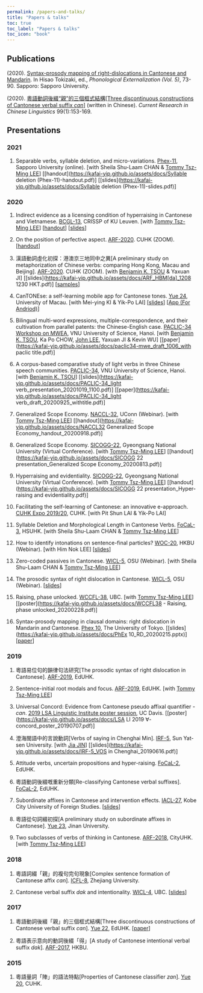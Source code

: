 ```yaml
---
permalink: /papers-and-talks/
title: "Papers & talks"
toc: true
toc_label: "Papers & talks"
toc_icon: "book"
---
```


## Publications

(2020). [Syntax-prosody mapping of right-dislocations in Cantonese and Mandarin](https://sapporo-u.repo.nii.ac.jp/?action=repository_uri&item_id=7728&file_id=22&file_no=1). In Hisao Tokizaki, ed., *Phonological Externalization (Vol. 5)*, 73-90. Sapporo: Sapporo University.

(2020). [粵語動詞後綴“親”的三個框式結構[Three discontinuous constructions of Cantonese verbal suffix *can*]](http://www.cuhk.edu.hk/ics/clrc/crcl_99_1/yip.pdf) (written in Chinese). *Current Research in Chinese Linguistics* 99(1):153-169.


## Presentations

### 2021

1. Separable verbs, syllable deletion, and micro-variations. [Phex-11](https://toki482.wixsite.com/phex11/?lang=ja), Sapporo University (online). [with Sheila Shu-Laam CHAN & [Tommy Tsz-Ming LEE](https://tszminglee.github.io/)] [[handout](https://kafai-yip.github.io/assets/docs/Syllable deletion (Phex-11)-handout.pdf)] [[slides](https://kafai-yip.github.io/assets/docs/Syllable deletion (Phex-11)-slides.pdf)]

### 2020

1. Indirect evidence as a licensing condition of hyperraising in Cantonese and Vietnamese. [BCGL-13](https://www.crissp.be/bcgl-13-the-syntax-and-semantics-of-clausal-complementation/), CRISSP of KU Leuven. [with [Tommy Tsz-Ming LEE](https://tszminglee.github.io/)] [[handout](https://kafai-yip.github.io/assets/docs/BCGL_HR_evidentiality_handout.pdf)] [[slides](https://kafai-yip.github.io/assets/docs/BCGL_HR_evidentiality_slides.pdf)]

1. On the position of perfective aspect. [ARF-2020](https://www.lshk.org/annual-research-forum-arf). CUHK (ZOOM). [[handout](https://kafai-yip.github.io/assets/docs/ARF2020_perfective_handout_20201212.pdf)]

1. 漢語動詞虛化初探：港澳京三地同中之異[A preliminary study on metaphorization of Chinese verbs: comparing Hong Kong, Macau and Beijing]. [ARF-2020](https://www.lshk.org/annual-research-forum-arf). CUHK (ZOOM). [with [Benjamin K. TSOU](https://lt.cityu.edu.hk/People/Peop_peopleProfile.asp?peop_rkcl=1&peop_StfID=134) & Yaxuan JI] [[slides](https://kafai-yip.github.io/assets/docs/ARF_HBM[da]_1208 1230 HKT.pdf)] [[samples](https://kafai-yip.github.io/assets/docs/ARF2020_da_TypeII_examples.pdf)]

1. CanTONEse: a self-learning mobile app for Cantonese tones. [Yue 24](https://fah.um.edu.mo/yue2020/), University of Macau. [with Mei-ying KI & Yik-Po LAI] [[slides](https://docs.google.com/presentation/d/1qJQlwvJAXd_KDMfQaqr21ZZdPj3p17dDsMirqcedfD8/edit?usp=sharing)] [[App (For Andriod)](https://drive.google.com/file/d/15MCHYrVcpEPJf59HjeGXEEAF9aukUN-9/view?usp=sharing)]

1. Bilingual multi-word expressions, multiple-correspondence, and their cultivation from parallel patents: the Chinese-English case. [PACLIC-34 Workshop on MWEA](https://vlsp.org.vn/paclic2020/mwea), VNU University of Science, Hanoi. [with [Benjamin K. TSOU](https://lt.cityu.edu.hk/People/Peop_peopleProfile.asp?peop_rkcl=1&peop_StfID=134), Ka Po CHOW, [John LEE](http://www2.lt.cityu.edu.hk/~jsylee/), Yaxuan JI & Kevin WU] [[paper](https://kafai-yip.github.io/assets/docs/paclic34-mwe_draft_1006_with paclic title.pdf)]

1. A corpus-based comparative study of light verbs in three Chinese speech communities. [PACLIC-34](https://vlsp.org.vn/paclic2020/), VNU University of Science, Hanoi. [with [Benjamin K. TSOU](https://lt.cityu.edu.hk/People/Peop_peopleProfile.asp?peop_rkcl=1&peop_StfID=134)] [[slides](https://kafai-yip.github.io/assets/docs/PACLIC-34_light verb_presentation_20201019_1100.pdf)] [[paper](https://kafai-yip.github.io/assets/docs/PACLIC-34_light verb_draft_20200925_withtitle.pdf)]

1. Generalized Scope Economy. [NACCL-32](http://2020.sicogg.or.kr/), UConn (Webinar). [with [Tommy Tsz-Ming LEE](https://tszminglee.github.io/)] [[handout](https://kafai-yip.github.io/assets/docs/NACCL32 Generalized Scope Economy_handout_20200918.pdf)]

1. Generalized Scope Economy. [SICOGG-22](http://2020.sicogg.or.kr/), Gyeongsang National University (Virtual Conference). [with [Tommy Tsz-Ming LEE](https://tszminglee.github.io/)] [[handout](https://kafai-yip.github.io/assets/docs/SICOGG 22 presentation_Generalized Scope Economy_20200813.pdf)]

1. Hyperraising and evidentiality. [SICOGG-22](http://2020.sicogg.or.kr/), Gyeongsang National University (Virtual Conference). [with [Tommy Tsz-Ming LEE](https://tszminglee.github.io/)] [[handout](https://kafai-yip.github.io/assets/docs/SICOGG 22 presentation_Hyper-raising and evidentiality.pdf)]

1. Facilitating the self-learning of Cantonese: an innovative e-approach. [CUHK Expo 2019/20](https://www.elearning.cuhk.edu.hk/expo2019), CUHK. [with Pit Shun LAI & Yik-Po LAI]

1. Syllable Deletion and Morphological Length in Cantonese Verbs. [FoCaL-3](https://focalhongkong.wordpress.com/), HSUHK. [with Sheila Shu-Laam CHAN & [Tommy Tsz-Ming LEE](https://tszminglee.github.io/)]

1. How to identify intonations on sentence-final particles? [WOC-20](https://www.lshk.org/workshop-on-cantonese-woc), HKBU (Webinar). [with Him Nok LEE] [[slides](https://kafai-yip.github.io/assets/docs/WOC-20_ge_20200606.pdf)]

1. Zero-coded passives in Cantonese. [WICL-5](https://u.osu.edu/wicl/wicl-5/), OSU (Webinar). [with Sheila Shu-Laam CHAN & [Tommy Tsz-Ming LEE](https://tszminglee.github.io/)]

1. The prosodic syntax of right dislocation in Cantonese. [WICL-5](https://u.osu.edu/wicl/wicl-5/), OSU (Webinar). [[slides](https://kafai-yip.github.io/assets/docs/WICL-5_RD_20200418.pptx)]

1. Raising, phase unlocked. [WCCFL-38](https://wccfl2020.linguistics.ubc.ca/), UBC. [with [Tommy Tsz-Ming LEE](https://tszminglee.github.io/)] [[poster](https://kafai-yip.github.io/assets/docs/WCCFL38 - Raising, phase unlocked_20200228.pdf)]

1. Syntax-prosody mapping in clausal domains: right dislocation in Mandarin and Cantonese. [Phex 10](https://toki482.wixsite.com/phex10), The University of Tokyo. [[slides](https://kafai-yip.github.io/assets/docs/PhEx 10_RD_20200215.pptx)] [[paper](https://sapporo-u.repo.nii.ac.jp/?action=repository_uri&item_id=7728&file_id=22&file_no=1)] 

### 2019

1. 粵語易位句的韻律句法研究[The prosodic syntax of right dislocation in Cantonese]. [ARF-2019](https://www.lshk.org/annual-research-forum-arf), EdUHK.

1. Sentence-initial root modals and focus. [ARF-2019](https://www.lshk.org/annual-research-forum-arf), EdUHK. [with [Tommy Tsz-Ming LEE](https://tszminglee.github.io/)]

1. Universal Concord: Evidence from Cantonese pseudo affixal quantifier *-can*. [2019 LSA Linguistic Institute poster session](https://lsa2019.ucdavis.edu/), UC Davis. [[poster](https://kafai-yip.github.io/assets/docs/LSA LI 2019 ∀-concord_poster_20190707.pdf)]

1. 澄海閩語中的言說動詞[Verbs of saying in Chenghai Min]. [IRF-5](http://www.cuhk.edu.hk/ics/clrc/irf/2019/index.html), Sun Yat-sen University. [with [Jia JIN](https://myweb.cuhk.edu.cn/jinjia)] [[slides](https://kafai-yip.github.io/assets/docs/IRF-5_VOS in Chenghai_20190616.pdf)]

1. Attitude verbs, uncertain propositions and hyper-raising. [FoCaL-2](https://focalhongkong.wordpress.com/), EdUHK.

1. 粵語動詞後綴嘅重新分類[Re-classifying Cantonese verbal suffixes]. [FoCaL-2](https://focalhongkong.wordpress.com/), EdUHK.

1. Subordinate affixes in Cantonese and intervention effects. [IACL-27](https://easychair.org/cfp/IACL27), Kobe City University of Foreign Studies. [[slides](https://kafai-yip.github.io/assets/docs/IACL-27_haa_20190512.pdf)]

1. 粵語從句詞綴初探[A preliminary study on subordinate affixes in Cantonese]. [Yue 23](http://www.cnki.com.cn/Article/CJFDTotal-FYZA201901005.htm), Jinan University. 

1. Two subclasses of verbs of thinking in Cantonese. [ARF-2018](https://www.lshk.org/annual-research-forum-arf), CityUHK. [with [Tommy Tsz-Ming LEE](https://tszminglee.github.io/)]

### 2018

1. 粵語詞綴「親」的複句完句現象[Complex sentence formation of Cantonese affix *can*]. [ICFL-8](https://linguistlist.org/issues/29/29-942/?utm_source=dlvr.it&utm_medium=twitter), Zhejiang University.

1. Cantonese verbal suffix *dak* and intentionality. [WICL-4](https://cantonese.arts.ubc.ca/wicl-4/), UBC. [[slides](https://kafai-yip.github.io/assets/docs/WICL-4_dak_20180623.pdf)]

### 2017

1. 粵語動詞後綴「親」的三個框式結構[Three discontinuous constructions of Cantonese verbal suffix *can*].  [Yue 22](https://www.eduhk.hk/lml/yue2017/index-eng.html), EdUHK. [[paper](http://www.cuhk.edu.hk/ics/clrc/crcl_99_1/yip.pdf)]

1. 粵語表示意向的動詞後綴「得」[A study of Cantonese intentional verbal suffix *dak*]. [ARF-2017](https://www.lshk.org/annual-research-forum-arf), HKBU. 

### 2015

1. 粵語量詞「陣」的語法特點[Properties of Cantonese classifier *zan*]. [Yue 20](http://www.cuhk.edu.hk/chi/yue20/index_en.html), CUHK.

